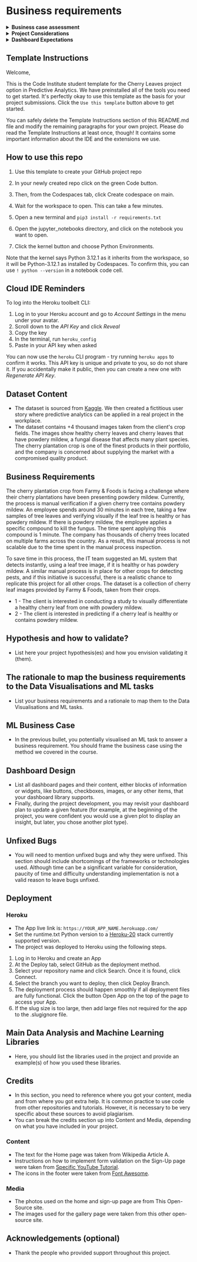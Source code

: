 # Business requirements

<details>
    <summary><strong>Business case assessment</strong></summary>
    <table>
        <thead>
            <tr>
                <th>Ask</th>
                <th>Requirements</th>
                <th>Pass/Fail</th>
            </tr>
        </thead>
        <tbody>
            <tr>
                <td>1. What are the business requirements?</td>
                <td>
                - The client is interested in conducting a study to visually differentiate a cherry leaf that is healthy from one that contains powdery mildew.<br>
                - The client is interested in predicting if a cherry leaf is healthy or contains powdery mildew.
                </td>
                <td>
                <!-- &#10003; -->
                </td>
            </tr>
            <tr>
                <td>2. Is there any business requirement that can be answered with conventional data analysis?</td>
                <td>
                - Yes, we can use conventional data analysis to conduct a study to visually differentiate a cherry leaf that is healthy from one that contains powdery mildew.
                </td>
                <td>
                <!-- &#10003; -->
                </td>
            </tr>
            <tr>
                <td>3. Does the client need a dashboard or an API endpoint?</td>
                <td>- The client needs a dashboard.</td>
                <td>
                <!-- &#10003; -->
                </td>
            </tr>
            <tr>
                <td>4. What does the client consider as a successful project outcome?</td>
                <td>
                - A study showing how to visually differentiate a cherry leaf that is healthy from one that contains powdery mildew.<br>
                - Also, the capability to predict if a cherry leaf is healthy or contains powdery mildew.</td>
                <td>
                <!-- &#10003; -->
                </td>
            </tr>
            <tr>
                <td>5. Can you break down the project into Epics and User Stories?</td>
                <td>
                - Information gathering and data collection.<br>
                - Data visualization, cleaning, and preparation.<br>
                - Model training, optimization and validation.<br>
                - Dashboard planning, designing, and development.<br>
                - Dashboard deployment and release.
                </td>
                <td>
                <!-- &#10003; -->
                </td>
            </tr>
            <tr>
                <td>6. Ethical or Privacy concerns?</td>
                <td>
                - The client provided the data under an NDA (non-disclosure agreement), therefore the data should only be shared with professionals that are officially involved in the project.
                </td>
                <td>
                <!-- &#10003; -->
                </td>
            </tr>
            <tr>
                <td>7. Does the data suggest a particular model?</td>
                <td>
                - The data suggests a binary classifier, indicating whether a particular cherry leaf is healthy or contains powdery mildew.
                </td>
                <td>
                <!-- &#10003; -->
                </td>
            </tr>
            <tr>
                <td>8. What are the model's inputs and intended outputs?</td>
                <td>
                - The input is a cherry leaf image and the output is a prediction of whether the cherry leaf is healthy or contains powdery mildew.
                </td>
                <td>
                <!-- &#10003; -->
                </td>
            </tr>
            <tr>
                <td>9. What are the criteria for the performance goal of the predictions?</td>
                <td>- We agreed with the client a degree of 97% accuracy.</td>
                <td>
                <!-- &#10003; -->
                </td>
            </tr>
            <tr>
                <td>10. How will the client benefit?</td>
                <td>- The client will not supply the market with a product of compromised quality.</td>
                <td>
                <!-- &#10003; -->
                </td>
            </tr>
        </tbody>
    </table>
</details>

<details>
    <summary><strong>Project Considerations</strong></summary>
    <table>
        <thead>
            <tr>
                <th>Business Requirements</th>
                <th>Requirements</th>
                <th>Pass/Fail</th>
            </tr>
        </thead>
        <tbody>
            <tr>
                <td>BR 1</td>
                <td>
                Your study should include at least analysis on:<br>
                - average images and variability images for each class (healthy or powdery mildew),<br>
                - the differences between average healthy and average powdery mildew cherry leaves,<br>
                - an image montage for each class.
                </td>
                <td>
                <!-- &#10003; -->
                </td>
            </tr>
            <tr>
                <td>BR 2</td>
                <td>
                - You may deliver an ML system that is capable of predicting whether a cherry leaf is healthy or contains powdery mildew. In this case, we suggest to use Neural Networks to map the relationships between the features and the labels.<br><br>
                - You will notice when exploring the dataset that the images are 256 pixels × 256 pixels. When defining your image shape to load the images to memory for training the model, you may choose 256 × 256 as your image shape. However, that will lead to a trained model that will likely be larger than 100Mb. This is fine as long as the model meets the project requirement, the caveat is that you may need to use Git LFS (Large File Storage) to push files larger than 100Mb to GitHub. As a result, we suggest you consider using an image shape that is smaller, like 100 × 100 or 50 × 50, with the expectation that the model would still meet the performance requirement and will be smaller than 100Mb for a smoother push to GitHub.
                </td>
                <td>
                <!-- &#10003; -->
                </td>
            </tr>
        </tbody>
    </table>
</details>

<details>
    <summary><strong>Dashboard Expectations</strong></summary>
    <table>
        <thead>
            <tr>
                <th></th>
                <th>Expectation</th>
                <th>Pass/Fail</th>
            </tr>
        </thead>
        <tbody>
            <tr>
                <td>1.</td>
                <td>
                A project summary page, showing the project dataset summary and the client's requirements.
                </td>
                <td>
                <!-- &#10003; -->
                </td>
            </tr>
            <tr>
                <td>2.</td>
                <td>
                A page listing your findings related to a study to visually differentiate a cherry leaf that is healthy from one that contains powdery mildew.
                </td>
                <td>
                <!-- &#10003; -->
                </td>
            </tr>
            <tr>
                <td>3.</td>
                <td>A page containing:<br>
                -  A link to download a set of cherry leaf images for live prediction (you may use the Kaggle repository that was provided to you).<br>
                - A User Interface with a file uploader widget. The user should have the capacity to upload multiple images. For each image, it will display the image and a prediction statement, indicating if a cherry leaf is healthy or contains powdery mildew and the probability associated with this statement.<br>
                - A table with the image name and prediction results, and a download button to download the table.
                </td>
                <td>
                <!-- &#10003; -->
                </td>
            </tr>
            <tr>
                <td>4. </td>
                <td>A page indicating your project hypothesis and how you validated it across the project.</td>
                <td>
                <!-- &#10003; -->
                </td>
            </tr>
            <tr>
                <td>5.</td>
                <td>A technical page displaying your model performance.</td>
                <td>
                <!-- &#10003; -->
                </td>
            </tr>
        </tbody>
    </table>
</details>

## Template Instructions

Welcome,

This is the Code Institute student template for the Cherry Leaves project option in Predictive Analytics. We have preinstalled all of the tools you need to get started. It's perfectly okay to use this template as the basis for your project submissions. Click the `Use this template` button above to get started.

You can safely delete the Template Instructions section of this README.md file and modify the remaining paragraphs for your own project. Please do read the Template Instructions at least once, though! It contains some important information about the IDE and the extensions we use.

## How to use this repo

1. Use this template to create your GitHub project repo

1. In your newly created repo click on the green Code button.

1. Then, from the Codespaces tab, click Create codespace on main.

1. Wait for the workspace to open. This can take a few minutes.

1. Open a new terminal and `pip3 install -r requirements.txt`

1. Open the jupyter_notebooks directory, and click on the notebook you want to open.

1. Click the kernel button and choose Python Environments.

Note that the kernel says Python 3.12.1 as it inherits from the workspace, so it will be Python-3.12.1 as installed by Codespaces. To confirm this, you can use `! python --version` in a notebook code cell.

## Cloud IDE Reminders

To log into the Heroku toolbelt CLI:

1. Log in to your Heroku account and go to _Account Settings_ in the menu under your avatar.
2. Scroll down to the _API Key_ and click _Reveal_
3. Copy the key
4. In the terminal, run `heroku_config`
5. Paste in your API key when asked

You can now use the `heroku` CLI program - try running `heroku apps` to confirm it works. This API key is unique and private to you, so do not share it. If you accidentally make it public, then you can create a new one with _Regenerate API Key_.

## Dataset Content

- The dataset is sourced from [Kaggle](https://www.kaggle.com/codeinstitute/cherry-leaves). We then created a fictitious user story where predictive analytics can be applied in a real project in the workplace.
- The dataset contains +4 thousand images taken from the client's crop fields. The images show healthy cherry leaves and cherry leaves that have powdery mildew, a fungal disease that affects many plant species. The cherry plantation crop is one of the finest products in their portfolio, and the company is concerned about supplying the market with a compromised quality product.

## Business Requirements

The cherry plantation crop from Farmy & Foods is facing a challenge where their cherry plantations have been presenting powdery mildew. Currently, the process is manual verification if a given cherry tree contains powdery mildew. An employee spends around 30 minutes in each tree, taking a few samples of tree leaves and verifying visually if the leaf tree is healthy or has powdery mildew. If there is powdery mildew, the employee applies a specific compound to kill the fungus. The time spent applying this compound is 1 minute. The company has thousands of cherry trees located on multiple farms across the country. As a result, this manual process is not scalable due to the time spent in the manual process inspection.

To save time in this process, the IT team suggested an ML system that detects instantly, using a leaf tree image, if it is healthy or has powdery mildew. A similar manual process is in place for other crops for detecting pests, and if this initiative is successful, there is a realistic chance to replicate this project for all other crops. The dataset is a collection of cherry leaf images provided by Farmy & Foods, taken from their crops.

- 1 - The client is interested in conducting a study to visually differentiate a healthy cherry leaf from one with powdery mildew.
- 2 - The client is interested in predicting if a cherry leaf is healthy or contains powdery mildew.

## Hypothesis and how to validate?

- List here your project hypothesis(es) and how you envision validating it (them).

## The rationale to map the business requirements to the Data Visualisations and ML tasks

- List your business requirements and a rationale to map them to the Data Visualisations and ML tasks.

## ML Business Case

- In the previous bullet, you potentially visualised an ML task to answer a business requirement. You should frame the business case using the method we covered in the course.

## Dashboard Design

- List all dashboard pages and their content, either blocks of information or widgets, like buttons, checkboxes, images, or any other items, that your dashboard library supports.
- Finally, during the project development, you may revisit your dashboard plan to update a given feature (for example, at the beginning of the project, you were confident you would use a given plot to display an insight, but later, you chose another plot type).

## Unfixed Bugs

- You will need to mention unfixed bugs and why they were unfixed. This section should include shortcomings of the frameworks or technologies used. Although time can be a significant variable for consideration, paucity of time and difficulty understanding implementation is not a valid reason to leave bugs unfixed.

## Deployment

### Heroku

- The App live link is: `https://YOUR_APP_NAME.herokuapp.com/`
- Set the runtime.txt Python version to a [Heroku-20](https://devcenter.heroku.com/articles/python-support#supported-runtimes) stack currently supported version.
- The project was deployed to Heroku using the following steps.

1. Log in to Heroku and create an App
2. At the Deploy tab, select GitHub as the deployment method.
3. Select your repository name and click Search. Once it is found, click Connect.
4. Select the branch you want to deploy, then click Deploy Branch.
5. The deployment process should happen smoothly if all deployment files are fully functional. Click the button Open App on the top of the page to access your App.
6. If the slug size is too large, then add large files not required for the app to the .slugignore file.

## Main Data Analysis and Machine Learning Libraries

- Here, you should list the libraries used in the project and provide an example(s) of how you used these libraries.

## Credits

- In this section, you need to reference where you got your content, media and from where you got extra help. It is common practice to use code from other repositories and tutorials. However, it is necessary to be very specific about these sources to avoid plagiarism.
- You can break the credits section up into Content and Media, depending on what you have included in your project.

### Content

- The text for the Home page was taken from Wikipedia Article A.
- Instructions on how to implement form validation on the Sign-Up page were taken from [Specific YouTube Tutorial](https://www.youtube.com/).
- The icons in the footer were taken from [Font Awesome](https://fontawesome.com/).

### Media

- The photos used on the home and sign-up page are from This Open-Source site.
- The images used for the gallery page were taken from this other open-source site.

## Acknowledgements (optional)

- Thank the people who provided support throughout this project.

